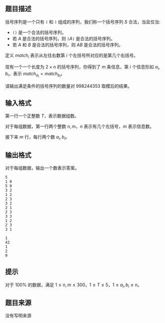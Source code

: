 

## 题目描述
括号序列是一个只有 `(` 和 `)` 组成的序列，我们称一个括号序列 $S$ 合法，当且仅当:

- `()` 是一个合法的括号序列。
- 若 $A$ 是合法的括号序列，则 `(`$A$`)` 是合法的括号序列。
- 若 $A$ 和 $B$ 是合法的括号序列，则 $AB$ 是合法的括号序列。

定义 $match_i$ 表示从左往右数第 $i$ 个左括号所对应的是第几个右括号。

现有一个一个长度为 $2\times n$ 的括号序列，你得到了 $m$ 条信息，第 $i$ 个信息形如 $a_i,b_i$，表示 $match_{a_i}<match_{b_i}$。

请输出满足条件的括号序列的数量对 $998244353$ 取模后的结果。

## 输入格式
第一行一个正整数 $T$，表示数据组数。

对于每组数据，第一行两个整数 $n,m$，$n$ 表示有几个左括号，$m$ 表示信息数。

接下来 $m$ 行，每行两个数 $a_i,b_i$。
## 输出格式
对于每组数据，输出一个数表示答案。

```input1
5
1 0
5 0
3 2
1 2
2 3
3 2
2 1
2 3
3 3
1 2
2 3
3 1
```
```output1
1
42
1
2
0
```

## 提示
对于 $100\%$ 的数据，满足 $1\le n,m\le 300$，$1\le T\le 5$，$1\le a_i,b_i\le n$。
## 题目来源
没有写明来源